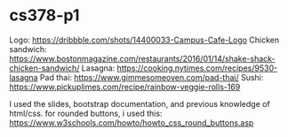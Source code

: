 # cs378-p1
Logo: https://dribbble.com/shots/14400033-Campus-Cafe-Logo
Chicken sandwich: https://www.bostonmagazine.com/restaurants/2016/01/14/shake-shack-chicken-sandwich/
Lasagna: https://cooking.nytimes.com/recipes/9530-lasagna
Pad thai: https://www.gimmesomeoven.com/pad-thai/
Sushi: https://www.pickuplimes.com/recipe/rainbow-veggie-rolls-169

I used the slides, bootstrap documentation, and previous knowledge of html/css.
for rounded buttons, i used this: https://www.w3schools.com/howto/howto_css_round_buttons.asp
